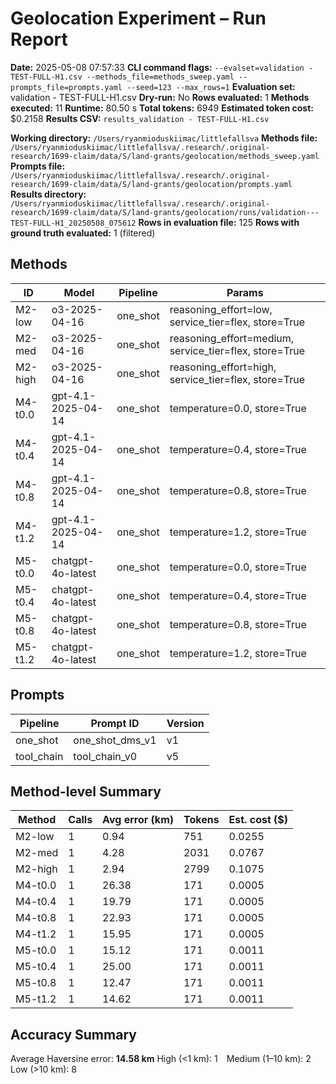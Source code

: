 # Geolocation Experiment – Run Report

**Date:** 2025-05-08 07:57:33
**CLI command flags:** `--evalset=validation - TEST-FULL-H1.csv --methods_file=methods_sweep.yaml --prompts_file=prompts.yaml --seed=123 --max_rows=1`
**Evaluation set:** validation - TEST-FULL-H1.csv
**Dry-run:** No
**Rows evaluated:** 1
**Methods executed:** 11
**Runtime:** 80.50 s
**Total tokens:** 6949
**Estimated token cost:** $0.2158
**Results CSV:** `results_validation - TEST-FULL-H1.csv`

**Working directory:** `/Users/ryanmioduskiimac/littlefallsva`
**Methods file:** `/Users/ryanmioduskiimac/littlefallsva/.research/.original-research/1699-claim/data/S/land-grants/geolocation/methods_sweep.yaml`
**Prompts file:** `/Users/ryanmioduskiimac/littlefallsva/.research/.original-research/1699-claim/data/S/land-grants/geolocation/prompts.yaml`
**Results directory:** `/Users/ryanmioduskiimac/littlefallsva/.research/.original-research/1699-claim/data/S/land-grants/geolocation/runs/validation---TEST-FULL-H1_20250508_075612`
**Rows in evaluation file:** 125
**Rows with ground truth evaluated:** 1 (filtered)

## Methods
| ID | Model | Pipeline | Params |
|---|---|---|---|
| M2-low | o3-2025-04-16 | one_shot | reasoning_effort=low, service_tier=flex, store=True |
| M2-med | o3-2025-04-16 | one_shot | reasoning_effort=medium, service_tier=flex, store=True |
| M2-high | o3-2025-04-16 | one_shot | reasoning_effort=high, service_tier=flex, store=True |
| M4-t0.0 | gpt-4.1-2025-04-14 | one_shot | temperature=0.0, store=True |
| M4-t0.4 | gpt-4.1-2025-04-14 | one_shot | temperature=0.4, store=True |
| M4-t0.8 | gpt-4.1-2025-04-14 | one_shot | temperature=0.8, store=True |
| M4-t1.2 | gpt-4.1-2025-04-14 | one_shot | temperature=1.2, store=True |
| M5-t0.0 | chatgpt-4o-latest | one_shot | temperature=0.0, store=True |
| M5-t0.4 | chatgpt-4o-latest | one_shot | temperature=0.4, store=True |
| M5-t0.8 | chatgpt-4o-latest | one_shot | temperature=0.8, store=True |
| M5-t1.2 | chatgpt-4o-latest | one_shot | temperature=1.2, store=True |

## Prompts
| Pipeline | Prompt ID | Version |
|---|---|---|
| one_shot | one_shot_dms_v1 | v1 |
| tool_chain | tool_chain_v0 | v5 |

## Method-level Summary
| Method | Calls | Avg error (km) | Tokens | Est. cost ($) |
|---|---|---|---|---|
| M2-low | 1 | 0.94 | 751 | 0.0255 |
| M2-med | 1 | 4.28 | 2031 | 0.0767 |
| M2-high | 1 | 2.94 | 2799 | 0.1075 |
| M4-t0.0 | 1 | 26.38 | 171 | 0.0005 |
| M4-t0.4 | 1 | 19.79 | 171 | 0.0005 |
| M4-t0.8 | 1 | 22.93 | 171 | 0.0005 |
| M4-t1.2 | 1 | 15.95 | 171 | 0.0005 |
| M5-t0.0 | 1 | 15.12 | 171 | 0.0011 |
| M5-t0.4 | 1 | 25.00 | 171 | 0.0011 |
| M5-t0.8 | 1 | 12.47 | 171 | 0.0011 |
| M5-t1.2 | 1 | 14.62 | 171 | 0.0011 |

## Accuracy Summary
Average Haversine error: **14.58 km**
High (<1 km): 1 Medium (1–10 km): 2 Low (>10 km): 8